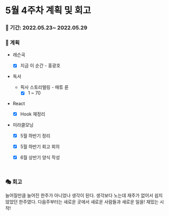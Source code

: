 # 5월 4주차 계획 및 회고

### 📆 기간: 2022.05.23~ 2022.05.29

### 📑 계획

- 레슨곡

  - [x] 지금 이 순간 - 홍광호
- 독서
  - 픽사 스토리텔링 - 매튜 룬
    - [x] 1 ~ 70
- React
  - [x] Hook 재정리

- 미라클모닝
  - [x] 5월 하반기 정리
  - [x] 5월 하반기 회고 회의
  - [x] 6월 상반기 양식 작성



<br/>

### 🎭 회고

 늘어질만큼 늘어진 한주가 아니었나 생각이 된다. 생각보다 노는데 재주가 없어서 쉽지 않았던 한주였다. 다음주부터는 새로운 곳에서 새로운 사람들과 새로운 일을! 재밌는 시작!
